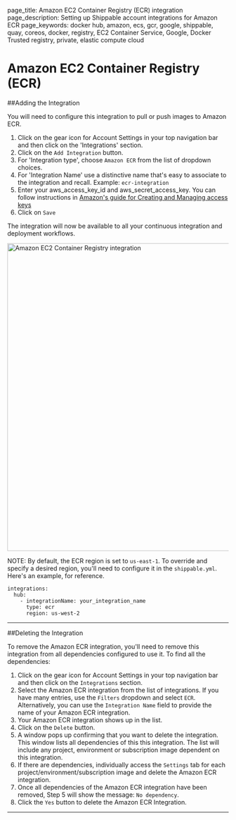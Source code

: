page_title: Amazon EC2 Container Registry (ECR) integration
page_description: Setting up Shippable account integrations for Amazon ECR
page_keywords: docker hub, amazon, ecs, gcr, google, shippable, quay, coreos, docker, registry, EC2 Container Service, Google, Docker Trusted registry, private, elastic compute cloud

# Amazon EC2 Container Registry (ECR)

##Adding the Integration

You will need to configure this integration to pull or push images to Amazon ECR.

1. Click on the gear icon for Account Settings in your top navigation bar and then click on the 'Integrations' section.
2. Click on the `Add Integration` button.
3. For 'Integration type', choose `Amazon ECR` from the list of dropdown choices.
4. For 'Integration Name' use a distinctive name that's easy to associate to the integration and recall. Example: `ecr-integration`
5. Enter your aws_access_key_id and aws_secret_access_key. You can follow instructions in [Amazon's guide for Creating and Managing access keys](http://docs.aws.amazon.com/general/latest/gr/managing-aws-access-keys.html)  
12. Click on `Save`

The integration will now be available to all your continuous integration and deployment workflows.

<img src="/continuous_integration/images/ecr_integration.png" alt="Amazon EC2 Container Registry integration" style="width:700px;"/>



NOTE: By default, the ECR region is set to `us-east-1`. To override and specify a desired region, you'll need to configure it in the `shippable.yml`. Here's an example, for reference.
```
integrations:
  hub:
    - integrationName: your_integration_name
      type: ecr
      region: us-west-2
```

---

##Deleting the Integration

To remove the Amazon ECR integration, you'll need to remove this integration from all dependencies configured to use it. To find all the dependencies:

1. Click on the gear icon for Account Settings in your top navigation bar and then click on the `Integrations` section.
2. Select the Amazon ECR integration from the list of integrations. If you have many entries, use the `Filters` dropdown and select `ECR`. Alternatively, you can use the `Integration Name` field to provide the name of your Amazon ECR integration.
3. Your Amazon ECR integration shows up in the list.
4. Click on the `Delete` button.
5. A window pops up confirming that you want to delete the integration. This window lists all dependencies of this this integration. The list will include any project, environment or subscription image dependent on this integration.
6. If there are dependencies, individually access the `Settings` tab for each project/environment/subscription image and delete the Amazon ECR integration.
7. Once all dependencies of the Amazon ECR integration have been removed, Step 5 will show the message: `No dependency`.
8. Click the `Yes` button to delete the Amazon ECR Integration.

---
